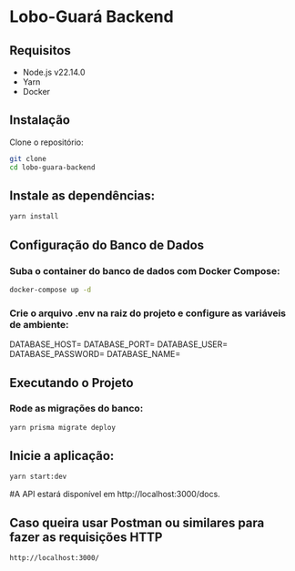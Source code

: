 # Lobo-Guará Backend

## Requisitos

- Node.js v22.14.0  
- Yarn  
- Docker

## Instalação

Clone o repositório:

```sh
git clone 
cd lobo-guara-backend
```

## Instale as dependências:

```sh
yarn install
```

## Configuração do Banco de Dados

### Suba o container do banco de dados com Docker Compose:

```sh
docker-compose up -d
```

### Crie o arquivo .env na raiz do projeto e configure as variáveis de ambiente:

DATABASE_HOST=
DATABASE_PORT=
DATABASE_USER=
DATABASE_PASSWORD=
DATABASE_NAME=

## Executando o Projeto

### Rode as migrações do banco:

```sh
yarn prisma migrate deploy
```

## Inicie a aplicação:

```sh
yarn start:dev
```

#A API estará disponível em http://localhost:3000/docs.

## Caso queira usar Postman ou similares para fazer as requisições HTTP 
    http://localhost:3000/